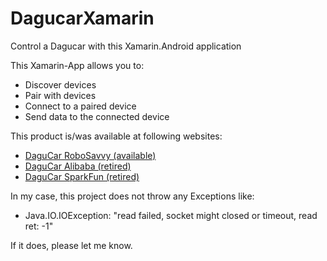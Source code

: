 # DagucarXamarin
Control a Dagucar with this Xamarin.Android application

This Xamarin-App allows you to:
- Discover devices
- Pair with devices
- Connect to a paired device
- Send data to the connected device

This product is/was available at following websites:
- [DaguCar RoboSavvy (available)](https://robosavvy.com/store/dagu-racer-01-bluetooth-remote-controlled-car-w-android-app.html)
- [DaguCar Alibaba (retired)](https://dutch.alibaba.com/product-detail/i-racer-2-wheel-bluetooth-control-mobile-car-chassis-596222354.html)
- [DaguCar SparkFun (retired)](https://www.sparkfun.com/products/retired/11162)

In my case, this project does not throw any Exceptions like:
- Java.IO.IOException: "read failed, socket might closed or timeout, read ret: -1"

If it does, please let me know.
